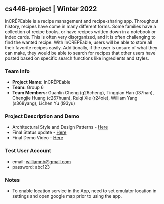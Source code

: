 ## cs446-project | Winter 2022

InCRÊPEable is a recipe management and recipe-sharing app. Throughout history, recipes have come in many different forms. Some families have a collection of recipe books, or have recipes written down in a notebook or index cards. This is often very disorganized, and it is often challenging to find the wanted recipe. With InCRÊPEable, users will be able to store all their favorite recipes easily. Additionally, if the user is unsure of what they can make, they would be able to search for recipes that other users have posted based on specific search functions like ingredients and styles.

### Team Info
* **Project Name:** InCRÊPEable
* **Team:** Group 6
* **Team Members:** Guanlin Cheng (g26cheng), Tingqian Han (t37han), Chengjie Huang (c267huan), Ruiqi Xie (r24xie), William Yang (s368yang),  Lichen Yu (l93yu)

### Project Description and Demo
* Architectural Style and Design Patterns - [Here](https://docs.google.com/document/d/1hK11cY9UpuFwoo6YyaWwX7ZV57GjdCePPv3f8OBUzAM/edit?usp=sharing)
* Final Status update - [Here](https://docs.google.com/document/d/17EY1VNAvwKrtjiCJmU_LmS93GyUjf4SKIa1uWnnANTM/edit?usp=sharing)
* Final Demo Video - [Here](https://drive.google.com/file/d/129k9dKYrcmA0L3KkIqWHAByRhJqNd7yQ/view?usp=sharing)

### Test User Account
* email: williamnb@gmail.com
* password: abc123

### Notes
* To enable location service in the App, need to set emulator location in settings and open google map prior to using the app.
